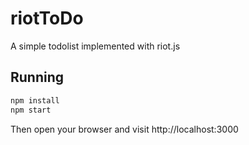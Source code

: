 # riotToDo
A simple todolist implemented with riot.js

## Running
```sh
npm install
npm start
```
Then open your browser and visit http://localhost:3000
